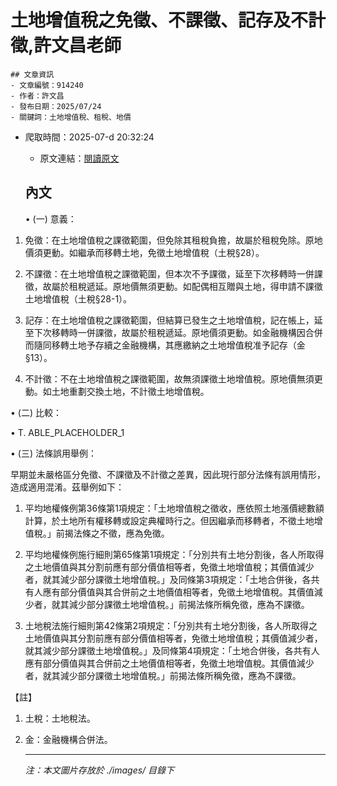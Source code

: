 # 土地增值稅之免徵、不課徵、記存及不計徵,許文昌老師
            

    ## 文章資訊
    - 文章編號：914240
    - 作者：許文昌
    - 發布日期：2025/07/24
    - 關鍵詞：土地增值稅、租稅、地價
- 爬取時間：2025-07-d 20:32:24
    - 原文連結：[閱讀原文](https://real-estate.get.com.tw/Columns/detail.aspx?no=914240)

    ## 內文
    • (一) 意義：

1. 免徵：在土地增值稅之課徵範圍，但免除其租稅負擔，故屬於租稅免除。原地價須更動。如繼承而移轉土地，免徵土地增值稅（土稅§28）。

2. 不課徵：在土地增值稅之課徵範圍，但本次不予課徵，延至下次移轉時一併課徵，故屬於租稅遞延。原地價無須更動。如配偶相互贈與土地，得申請不課徵土地增值稅（土稅§28-1）。

3. 記存：在土地增值稅之課徵範圍，但結算已發生之土地增值稅，記在帳上，延至下次移轉時一併課徵，故屬於租稅遞延。原地價須更動。如金融機構因合併而隨同移轉土地予存續之金融機構，其應繳納之土地增值稅准予記存（金§13）。

4. 不計徵：不在土地增值稅之課徵範圍，故無須課徵土地增值稅。原地價無須更動。如土地重劃交換土地，不計徵土地增值稅。

• (二) 比較：

• T. ABLE_PLACEHOLDER_1

• (三) 法條誤用舉例：

早期並未嚴格區分免徵、不課徵及不計徵之差異，因此現行部分法條有誤用情形，造成適用混淆。茲舉例如下：

1. 平均地權條例第36條第1項規定：「土地增值稅之徵收，應依照土地漲價總數額計算，於土地所有權移轉或設定典權時行之。但因繼承而移轉者，不徵土地增值稅。」前揭法條之不徵，應為免徵。

2. 平均地權條例施行細則第65條第1項規定：「分別共有土地分割後，各人所取得之土地價值與其分割前應有部分價值相等者，免徵土地增值稅；其價值減少者，就其減少部分課徵土地增值稅。」及同條第3項規定：「土地合併後，各共有人應有部分價值與其合併前之土地價值相等者，免徵土地增值稅。其價值減少者，就其減少部分課徵土地增值稅。」前揭法條所稱免徵，應為不課徵。

3. 土地稅法施行細則第42條第2項規定：「分別共有土地分割後，各人所取得之土地價值與其分割前應有部分價值相等者，免徵土地增值稅；其價值減少者，就其減少部分課徵土地增值稅。」及同條第4項規定：「土地合併後，各共有人應有部分價值與其合併前之土地價值相等者，免徵土地增值稅。其價值減少者，就其減少部分課徵土地增值稅。」前揭法條所稱免徵，應為不課徵。

【註】

1. 土稅：土地稅法。

2. 金：金融機構合併法。

    ---
    *注：本文圖片存放於 ./images/ 目錄下*
    
